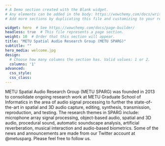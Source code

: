 ```yaml
---
# A Demo section created with the Blank widget.
# Any elements can be added in the body: https://wowchemy.com/docs/writing-markdown-latex/
# Add more sections by duplicating this file and customizing to your requirements.

widget: hero  # See https://wowchemy.com/docs/page-builder/
headless: true  # This file represents a page section.
weight: 10  # Order that this section will appear.
title: "METU Spatial Audio Research Group (METU SPARG)"
subtitle: ""
hero_media: welcome.jpg
design:
  # Choose how many columns the section has. Valid values: 1 or 2.
  columns: '1'
advanced:
  css_style:
  css_class:
---
```


METU Spatial Audio Research Group (METU SPARG) was founded in 2013 to consolidate ongoing research work at METU Graduate School of Informatics in the area of audio signal processing to further the state-of-the-art in spatial and 3D audio capture, editing, synthesis, transmission, reproduction, and testing. The research themes in SPARG include: microphone array signal processing, object-based audio, spatial and 3D audio, procedural sound, automatic soundscape analysis, artificial reverberation, musical interaction and audio-based biometrics. Some of the news and announcements are made from our Twitter account at @metusparg. Please feel free to follow us. 
